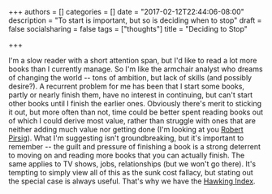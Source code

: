 +++
authors = []
categories = []
date = "2017-02-12T22:44:06-08:00"
description = "To start is important, but so is deciding when to stop"
draft = false
socialsharing = false
tags = ["thoughts"]
title = "Deciding to Stop"

+++

I'm a slow reader with a short attention span, but I'd like to read a lot more books
than I currently manage. So I'm like the armchair analyst who dreams of changing the
world -- tons of ambition, but lack of skills (and possibly desire?). A recurrent
problem for me has been that I start some books, partly or nearly finish them, have
no interest in continuing, but can't start other books until I finish the earlier ones.
Obviously there's merit to sticking it out, but more often than not, time could be better
spent reading books out of which I could derive most value, rather than struggle with ones
that are neither adding much value nor getting done (I'm looking at you
[Robert Pirsig](https://www.goodreads.com/book/show/19438058-zen-and-the-art-of-motorcycle-maintenance)). What I'm suggesting isn't
groundbreaking, but it's important to remember -- the guilt and pressure of finishing
a book is a strong deterrent to moving on and reading more books that you can actually
finish. The same applies to TV shows, jobs, relationships (but we won't go there).
It's tempting to simply view all of this as the sunk cost fallacy, but stating out
the special case is always useful. That's why we have the [Hawking Index](https://www.theguardian.com/books/shortcuts/2014/jul/07/hawking-index-give-up-on-books-capital-fifty-shades).